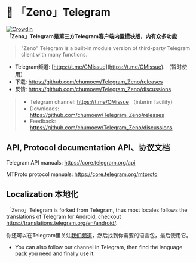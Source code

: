 # 🌱 「Zeno」Telegram
[![Crowdin](https://badges.crowdin.net/e/a094217ac83905ae1625526d59bba8dc/localized.svg)](https://neko.crowdin.com/nekogram)  
**「Zeno」Telegram是第三方Telegram客户端内置模块版，内有众多功能**
> "Zeno" Telegram is a built-in module version of third-party Telegram client with many functions.

- Telegram频道: [https://t.me/CMissue](https://t.me/CMissue). （暂时使用）
- 下载: https://github.com/chumoew/Telegram_Zeno/releases
- 反馈: https://github.com/chumoew/Telegram_Zeno/discussions
>- Telegram channel: https://t.me/CMissue （interim facility）
>- Downloads: https://github.com/chumoew/Telegram_Zeno/releases
>- Feedback: https://github.com/chumoew/Telegram_Zeno/discussions

## API, Protocol documentation API、协议文档

Telegram API manuals: https://core.telegram.org/api

MTProto protocol manuals: https://core.telegram.org/mtproto

## Localization 本地化

「Zeno」Telegram is forked from Telegram, thus most locales follows the translations of Telegram for Android, checkout https://translations.telegram.org/en/android/.

你还可以在Telegram里关注[我们频道](https://t.me/CMissue)，然后找到你需要的语言包，最后使用它。
- You can also follow our channel in Telegram, then find the language pack you need and finally use it.

